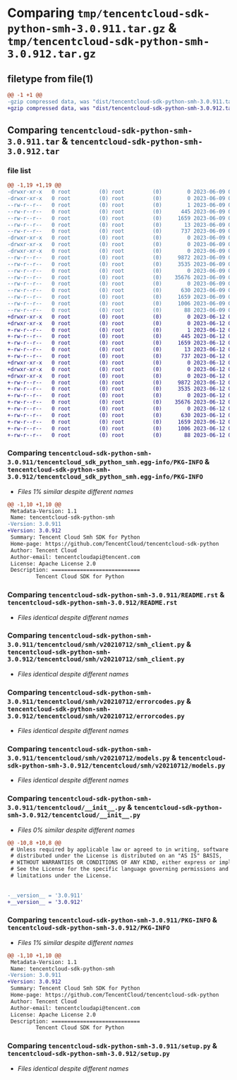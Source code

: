 # Comparing `tmp/tencentcloud-sdk-python-smh-3.0.911.tar.gz` & `tmp/tencentcloud-sdk-python-smh-3.0.912.tar.gz`

## filetype from file(1)

```diff
@@ -1 +1 @@
-gzip compressed data, was "dist/tencentcloud-sdk-python-smh-3.0.911.tar", last modified: Fri Jun  9 02:25:44 2023, max compression
+gzip compressed data, was "dist/tencentcloud-sdk-python-smh-3.0.912.tar", last modified: Mon Jun 12 03:10:30 2023, max compression
```

## Comparing `tencentcloud-sdk-python-smh-3.0.911.tar` & `tencentcloud-sdk-python-smh-3.0.912.tar`

### file list

```diff
@@ -1,19 +1,19 @@
-drwxr-xr-x   0 root         (0) root         (0)        0 2023-06-09 02:25:44.000000 tencentcloud-sdk-python-smh-3.0.911/
-drwxr-xr-x   0 root         (0) root         (0)        0 2023-06-09 02:25:44.000000 tencentcloud-sdk-python-smh-3.0.911/tencentcloud_sdk_python_smh.egg-info/
--rw-r--r--   0 root         (0) root         (0)        1 2023-06-09 02:25:44.000000 tencentcloud-sdk-python-smh-3.0.911/tencentcloud_sdk_python_smh.egg-info/dependency_links.txt
--rw-r--r--   0 root         (0) root         (0)      445 2023-06-09 02:25:44.000000 tencentcloud-sdk-python-smh-3.0.911/tencentcloud_sdk_python_smh.egg-info/SOURCES.txt
--rw-r--r--   0 root         (0) root         (0)     1659 2023-06-09 02:25:44.000000 tencentcloud-sdk-python-smh-3.0.911/tencentcloud_sdk_python_smh.egg-info/PKG-INFO
--rw-r--r--   0 root         (0) root         (0)       13 2023-06-09 02:25:44.000000 tencentcloud-sdk-python-smh-3.0.911/tencentcloud_sdk_python_smh.egg-info/top_level.txt
--rw-r--r--   0 root         (0) root         (0)      737 2023-06-09 02:25:44.000000 tencentcloud-sdk-python-smh-3.0.911/README.rst
-drwxr-xr-x   0 root         (0) root         (0)        0 2023-06-09 02:25:44.000000 tencentcloud-sdk-python-smh-3.0.911/tencentcloud/
-drwxr-xr-x   0 root         (0) root         (0)        0 2023-06-09 02:25:44.000000 tencentcloud-sdk-python-smh-3.0.911/tencentcloud/smh/
-drwxr-xr-x   0 root         (0) root         (0)        0 2023-06-09 02:25:44.000000 tencentcloud-sdk-python-smh-3.0.911/tencentcloud/smh/v20210712/
--rw-r--r--   0 root         (0) root         (0)     9872 2023-06-09 02:25:44.000000 tencentcloud-sdk-python-smh-3.0.911/tencentcloud/smh/v20210712/smh_client.py
--rw-r--r--   0 root         (0) root         (0)     3535 2023-06-09 02:25:44.000000 tencentcloud-sdk-python-smh-3.0.911/tencentcloud/smh/v20210712/errorcodes.py
--rw-r--r--   0 root         (0) root         (0)        0 2023-06-09 02:25:44.000000 tencentcloud-sdk-python-smh-3.0.911/tencentcloud/smh/v20210712/__init__.py
--rw-r--r--   0 root         (0) root         (0)    35676 2023-06-09 02:25:44.000000 tencentcloud-sdk-python-smh-3.0.911/tencentcloud/smh/v20210712/models.py
--rw-r--r--   0 root         (0) root         (0)        0 2023-06-09 02:25:44.000000 tencentcloud-sdk-python-smh-3.0.911/tencentcloud/smh/__init__.py
--rw-r--r--   0 root         (0) root         (0)      630 2023-06-09 02:25:44.000000 tencentcloud-sdk-python-smh-3.0.911/tencentcloud/__init__.py
--rw-r--r--   0 root         (0) root         (0)     1659 2023-06-09 02:25:44.000000 tencentcloud-sdk-python-smh-3.0.911/PKG-INFO
--rw-r--r--   0 root         (0) root         (0)     1006 2023-06-09 02:25:44.000000 tencentcloud-sdk-python-smh-3.0.911/setup.py
--rw-r--r--   0 root         (0) root         (0)       88 2023-06-09 02:25:44.000000 tencentcloud-sdk-python-smh-3.0.911/setup.cfg
+drwxr-xr-x   0 root         (0) root         (0)        0 2023-06-12 03:10:30.000000 tencentcloud-sdk-python-smh-3.0.912/
+drwxr-xr-x   0 root         (0) root         (0)        0 2023-06-12 03:10:30.000000 tencentcloud-sdk-python-smh-3.0.912/tencentcloud_sdk_python_smh.egg-info/
+-rw-r--r--   0 root         (0) root         (0)        1 2023-06-12 03:10:30.000000 tencentcloud-sdk-python-smh-3.0.912/tencentcloud_sdk_python_smh.egg-info/dependency_links.txt
+-rw-r--r--   0 root         (0) root         (0)      445 2023-06-12 03:10:30.000000 tencentcloud-sdk-python-smh-3.0.912/tencentcloud_sdk_python_smh.egg-info/SOURCES.txt
+-rw-r--r--   0 root         (0) root         (0)     1659 2023-06-12 03:10:30.000000 tencentcloud-sdk-python-smh-3.0.912/tencentcloud_sdk_python_smh.egg-info/PKG-INFO
+-rw-r--r--   0 root         (0) root         (0)       13 2023-06-12 03:10:30.000000 tencentcloud-sdk-python-smh-3.0.912/tencentcloud_sdk_python_smh.egg-info/top_level.txt
+-rw-r--r--   0 root         (0) root         (0)      737 2023-06-12 03:10:30.000000 tencentcloud-sdk-python-smh-3.0.912/README.rst
+drwxr-xr-x   0 root         (0) root         (0)        0 2023-06-12 03:10:30.000000 tencentcloud-sdk-python-smh-3.0.912/tencentcloud/
+drwxr-xr-x   0 root         (0) root         (0)        0 2023-06-12 03:10:30.000000 tencentcloud-sdk-python-smh-3.0.912/tencentcloud/smh/
+drwxr-xr-x   0 root         (0) root         (0)        0 2023-06-12 03:10:30.000000 tencentcloud-sdk-python-smh-3.0.912/tencentcloud/smh/v20210712/
+-rw-r--r--   0 root         (0) root         (0)     9872 2023-06-12 03:10:30.000000 tencentcloud-sdk-python-smh-3.0.912/tencentcloud/smh/v20210712/smh_client.py
+-rw-r--r--   0 root         (0) root         (0)     3535 2023-06-12 03:10:30.000000 tencentcloud-sdk-python-smh-3.0.912/tencentcloud/smh/v20210712/errorcodes.py
+-rw-r--r--   0 root         (0) root         (0)        0 2023-06-12 03:10:30.000000 tencentcloud-sdk-python-smh-3.0.912/tencentcloud/smh/v20210712/__init__.py
+-rw-r--r--   0 root         (0) root         (0)    35676 2023-06-12 03:10:30.000000 tencentcloud-sdk-python-smh-3.0.912/tencentcloud/smh/v20210712/models.py
+-rw-r--r--   0 root         (0) root         (0)        0 2023-06-12 03:10:30.000000 tencentcloud-sdk-python-smh-3.0.912/tencentcloud/smh/__init__.py
+-rw-r--r--   0 root         (0) root         (0)      630 2023-06-12 03:10:30.000000 tencentcloud-sdk-python-smh-3.0.912/tencentcloud/__init__.py
+-rw-r--r--   0 root         (0) root         (0)     1659 2023-06-12 03:10:30.000000 tencentcloud-sdk-python-smh-3.0.912/PKG-INFO
+-rw-r--r--   0 root         (0) root         (0)     1006 2023-06-12 03:10:30.000000 tencentcloud-sdk-python-smh-3.0.912/setup.py
+-rw-r--r--   0 root         (0) root         (0)       88 2023-06-12 03:10:30.000000 tencentcloud-sdk-python-smh-3.0.912/setup.cfg
```

### Comparing `tencentcloud-sdk-python-smh-3.0.911/tencentcloud_sdk_python_smh.egg-info/PKG-INFO` & `tencentcloud-sdk-python-smh-3.0.912/tencentcloud_sdk_python_smh.egg-info/PKG-INFO`

 * *Files 1% similar despite different names*

```diff
@@ -1,10 +1,10 @@
 Metadata-Version: 1.1
 Name: tencentcloud-sdk-python-smh
-Version: 3.0.911
+Version: 3.0.912
 Summary: Tencent Cloud Smh SDK for Python
 Home-page: https://github.com/TencentCloud/tencentcloud-sdk-python
 Author: Tencent Cloud
 Author-email: tencentcloudapi@tencent.com
 License: Apache License 2.0
 Description: ============================
         Tencent Cloud SDK for Python
```

### Comparing `tencentcloud-sdk-python-smh-3.0.911/README.rst` & `tencentcloud-sdk-python-smh-3.0.912/README.rst`

 * *Files identical despite different names*

### Comparing `tencentcloud-sdk-python-smh-3.0.911/tencentcloud/smh/v20210712/smh_client.py` & `tencentcloud-sdk-python-smh-3.0.912/tencentcloud/smh/v20210712/smh_client.py`

 * *Files identical despite different names*

### Comparing `tencentcloud-sdk-python-smh-3.0.911/tencentcloud/smh/v20210712/errorcodes.py` & `tencentcloud-sdk-python-smh-3.0.912/tencentcloud/smh/v20210712/errorcodes.py`

 * *Files identical despite different names*

### Comparing `tencentcloud-sdk-python-smh-3.0.911/tencentcloud/smh/v20210712/models.py` & `tencentcloud-sdk-python-smh-3.0.912/tencentcloud/smh/v20210712/models.py`

 * *Files identical despite different names*

### Comparing `tencentcloud-sdk-python-smh-3.0.911/tencentcloud/__init__.py` & `tencentcloud-sdk-python-smh-3.0.912/tencentcloud/__init__.py`

 * *Files 0% similar despite different names*

```diff
@@ -10,8 +10,8 @@
 # Unless required by applicable law or agreed to in writing, software
 # distributed under the License is distributed on an "AS IS" BASIS,
 # WITHOUT WARRANTIES OR CONDITIONS OF ANY KIND, either express or implied.
 # See the License for the specific language governing permissions and
 # limitations under the License.
 
 
-__version__ = '3.0.911'
+__version__ = '3.0.912'
```

### Comparing `tencentcloud-sdk-python-smh-3.0.911/PKG-INFO` & `tencentcloud-sdk-python-smh-3.0.912/PKG-INFO`

 * *Files 1% similar despite different names*

```diff
@@ -1,10 +1,10 @@
 Metadata-Version: 1.1
 Name: tencentcloud-sdk-python-smh
-Version: 3.0.911
+Version: 3.0.912
 Summary: Tencent Cloud Smh SDK for Python
 Home-page: https://github.com/TencentCloud/tencentcloud-sdk-python
 Author: Tencent Cloud
 Author-email: tencentcloudapi@tencent.com
 License: Apache License 2.0
 Description: ============================
         Tencent Cloud SDK for Python
```

### Comparing `tencentcloud-sdk-python-smh-3.0.911/setup.py` & `tencentcloud-sdk-python-smh-3.0.912/setup.py`

 * *Files identical despite different names*

